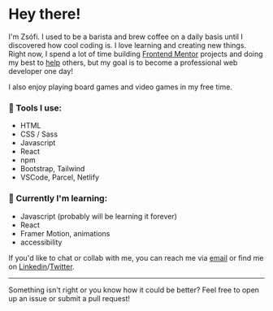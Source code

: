# Hey there!

I'm Zsófi. I used to be a barista and brew coffee on a daily basis until I discovered how cool coding is. I love learning and creating new things. Right now, I spend a lot of time building [Frontend Mentor](https://www.frontendmentor.io/) projects and doing my best to [help](https://www.frontendmentor.io/profile/FluffyKas/comments) others, but my goal is to become a professional web developer one day!

I also enjoy playing board games and video games in my free time.

### :hammer: Tools I use:
- HTML
- CSS / Sass
- Javascript
- React
- npm
- Bootstrap, Tailwind
- VSCode, Parcel, Netlify

###  :seedling: Currently I'm learning:
- Javascript (probably will be learning it forever)
- React
- Framer Motion, animations
- accessibility

If you'd like to chat or collab with me, you can reach me via [email](mailto:maruzs.zso@gmail.com) or find me on [Linkedin](https://www.linkedin.com/in/zsofi-maruzs-a5a703216/)/[Twitter](https://twitter.com/fluffykas).

<hr/>

Something isn't right or you know how it could be better? Feel free to open up an issue or submit a pull request!
